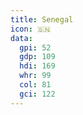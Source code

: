 ```yaml
---
title: Senegal
icon: 🇸🇳
data:
  gpi: 52
  gdp: 109
  hdi: 169
  whr: 99
  col: 81
  gci: 122
---
```

